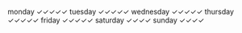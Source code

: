 monday        ✓✓✓✓✓
tuesday       ✓✓✓✓✓
wednesday     ✓✓✓✓✓
thursday      ✓✓✓✓✓
friday        ✓✓✓✓✓
saturday      ✓✓✓✓
sunday        ✓✓✓✓
